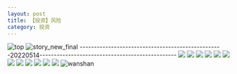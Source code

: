 ```yaml
---
layout: post
title: 【投资】风险
category: 投资
---
```

![top](http://rfbyhtcfm.hd-bkt.clouddn.com/img/top-220325-2.png)
![story_new_final](http://rfbyhtcfm.hd-bkt.clouddn.com/img/story_new_final_0322.png)
--------------------------------------------------20220514------------------------------------------------
![](http://rfbyavrvr.hd-bkt.clouddn.com/img/factors-220515-1.jpg)
![](http://rfbyavrvr.hd-bkt.clouddn.com/img/factors-220515-2.jpg)
![](http://rfbyavrvr.hd-bkt.clouddn.com/img/factors-220515-3.jpg)
![](http://rfbyavrvr.hd-bkt.clouddn.com/img/factors-220515-4.jpg)
![](http://rfbyhtcfm.hd-bkt.clouddn.com/img/risk-0319-1.png)
![](http://rfbyhtcfm.hd-bkt.clouddn.com/img/risk-0319-2.png)
![](http://rfbyhtcfm.hd-bkt.clouddn.com/img/risk-0319-3.png)
![](http://rfbyhtcfm.hd-bkt.clouddn.com/img/risk-0319-4.png)
![](http://rfbyhtcfm.hd-bkt.clouddn.com/img/risk-0319-5.png)
![](http://rfbyhtcfm.hd-bkt.clouddn.com/img/risk-0319-6.png)
![](http://rfbyhtcfm.hd-bkt.clouddn.com/img/risk-0319-7.png)
![](http://rfbyhtcfm.hd-bkt.clouddn.com/img/situation-220418-1.jpg)
![wanshan](http://rfbyhtcfm.hd-bkt.clouddn.com/img/wanshan.png)
